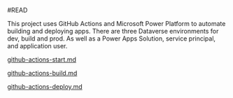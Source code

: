 #READ

This project uses GitHub Actions and Microsoft Power Platform to automate building and deploying apps. There are three Dataverse environments for dev, build and prod. As well as a Power Apps Solution, service principal, and application user.

[github-actions-start.md](https://github.com/MicrosoftDocs/power-platform/blob/main/power-platform/alm/tutorials/github-actions-start.md)

[github-actions-build.md](https://github.com/MicrosoftDocs/power-platform/blob/main/power-platform/alm/tutorials/github-actions-build.md)

[github-actions-deploy.md](https://github.com/MicrosoftDocs/power-platform/blob/main/power-platform/alm/tutorials/github-actions-deploy.md) 